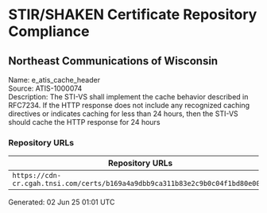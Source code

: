 # STIR/SHAKEN Certificate Repository Compliance

## Northeast Communications of Wisconsin 

Name: e_atis_cache_header\
Source: ATIS-1000074\
Description: The STI-VS shall implement the cache behavior described in RFC7234. If the HTTP response does not include any recognized caching directives or indicates caching for less than 24 hours, then the STI-VS should cache the HTTP response for 24 hours
### Repository URLs

| Repository URLs | Not After |  Problems | Link |
|-----------------|-----------|-----------|------|
| `https://cdn-cr.cgah.tnsi.com/certs/b169a4a9dbb9ca311b83e2c9b0c04f1bd80e00d3` | 12&#160;Feb&#160;27&#160;10:39&#160;UTC | true | [view](../../REPOS/ae9950924a48529e3f852527efbd4042dad90b68/README.md) |


Generated: 02 Jun 25 01:01 UTC
